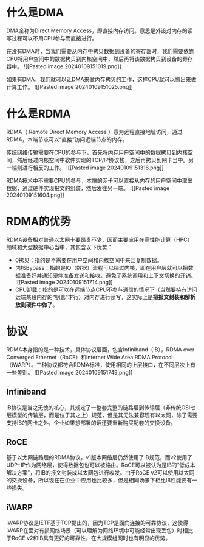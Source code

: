 # 什么是DMA
DMA全称为Direct Memory Access，即直接内存访问。意思是外设对内存的读写过程可以不用CPU参与而直接进行。

在没有DMA时，当我们需要从内存中拷贝数据到设备的寄存器时，我们需要依靠CPU将用户空间中的数据拷贝到内核空间中，然后再将该数据拷贝到设备的寄存器中。
![[Pasted image 20240109151019.png]]

如果有DMA，我们就可以让DMA来做内存拷贝的工作，这样CPU就可以腾出来做计算工作。
![[Pasted image 20240109151025.png]]

# 什么是RDMA
RDMA（ Remote Direct Memory Access ）意为远程直接地址访问，通过RDMA，本端节点可以“直接”访问远端节点的内存。

传统网络传输需要在CPU的参与下，首先将内存用户空间中的数据拷贝到内核空间，然后经过内核空间中软件实现的TCP/IP协议栈，之后再拷贝到网卡当中。另一端则进行相反的工作。
![[Pasted image 20240109151316.png]]

RDMA技术中不需要CPU的参与，本端的网卡可以直接从内存的用户空间中取出数据，通过硬件实现报文的组装，然后发往另一端。
![[Pasted image 20240109151604.png]]

# RDMA的优势
RDMA设备相对普通以太网卡要昂贵不少，因而主要应用在高性能计算（HPC）领域和大型数据中心当中，其包含以下优势：
- 0拷贝：指的是不需要在用户空间和内核空间中来回复制数据。
- 内核Bypass：指的是IO（数据）流程可以绕过内核，即在用户层就可以把数据准备好并通知硬件准备发送和接收。避免了系统调用和上下文切换的开销。
![[Pasted image 20240109151714.png]]
- CPU卸载：指的是可以在远端节点CPU不参与通信的情况下（当然要持有访问远端某段内存的“钥匙”才行）对内存进行读写，这实际上是**把报文封装和解析放到硬件中做了**。

# 协议
RDMA本身指的是一种技术，具体协议层面，包含Infiniband（IB），RDMA over Converged Ethernet（RoCE）和internet Wide Area RDMA Protocol（iWARP）。三种协议都符合RDMA标准，使用相同的上层接口，在不同层次上有一些差别。
![[Pasted image 20240109151749.png]]

## Infiniband
IB协议是当之无愧的核心，其规定了一整套完整的链路层到传输层（非传统OSI七层模型的传输层，而是位于其之上）规范，但是其无法兼容现有以太网，除了需要支持IB的网卡之外，企业如果想部署的话还要重新购买配套的交换设备。

## RoCE
基于以太网链路层的RDMA协议，v1版本网络层仍然使用了IB规范，而v2使用了UDP+IP作为网络层，使得数据包也可以被路由。RoCE可以被认为是IB的“低成本解决方案”，将IB的报文封装成以太网包进行收发。由于RoCE v2可以使用以太网的交换设备，所以现在在企业中应用也比较多，但是相同场景下相比IB性能要有一些损失。

## iWARP
iWARP协议是IETF基于TCP提出的，因为TCP是面向连接的可靠协议，这使得iWARP在面对有损网络场景（可以理解为网络环境中可能经常出现丢包）时相比于RoCE v2和IB具有更好的可靠性，在大规模组网时也有明显的优势。


